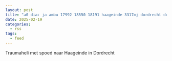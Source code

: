 ```yaml
---
layout: post
title: "a0 dia: ja ambu 17992 18550 18191 haageinde 3317mj dordrecht dordrt bon 27037"
date: 2025-02-19
categories: 
  - rss
tags: 
  - feed
---
```


Traumaheli met spoed naar Haageinde in Dordrecht
